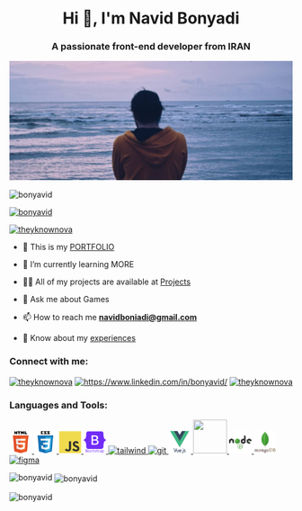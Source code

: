 <h1 align="center">Hi 👋, I'm Navid Bonyadi</h1>
<h3 align="center">A passionate front-end developer from IRAN</h3>
<img src="https://github.com/BonyaviD/bonyavid/blob/main/nova.jpg">
<p align="left"> <img src="https://komarev.com/ghpvc/?username=bonyavid&label=Profile%20views&color=0e75b6&style=flat" alt="bonyavid" /> </p>

<p align="left"> <a href="https://github.com/ryo-ma/github-profile-trophy" target="_blank"><img src="https://github-profile-trophy.vercel.app/?username=bonyavid" alt="bonyavid" /></a> </p>

<p align="left"> <a href="https://twitter.com/theyknownova" target="blank"><img src="https://img.shields.io/twitter/follow/theyknownova?logo=twitter&style=for-the-badge" alt="theyknownova" /></a> </p>

- 🔭 This is my [PORTFOLIO](https://bonyadi.netlify.app/)

- 🌱 I’m currently learning MORE

- 👨‍💻 All of my projects are available at [Projects](https://bonyavid.github.io/Portfolio)

- 💬 Ask me about Games

- 📫 How to reach me **navidboniadi@gmail.com**

- 📄 Know about my [experiences](https://bonyavid.github.io/Portfolio)

<h3 align="left">Connect with me:</h3>
<p align="left">
<a href="https://twitter.com/theyknownova" target="blank"><img align="center" src="https://raw.githubusercontent.com/rahuldkjain/github-profile-readme-generator/master/src/images/icons/Social/twitter.svg" alt="theyknownova" height="30" width="40" /></a>
<a href="https://linkedin.com/in/bonyavid/" target="blank"><img align="center" src="https://raw.githubusercontent.com/rahuldkjain/github-profile-readme-generator/master/src/images/icons/Social/linked-in-alt.svg" alt="https://www.linkedin.com/in/bonyavid/" height="30" width="40" /></a>
<a href="https://instagram.com/theyknownova" target="blank"><img align="center" src="https://raw.githubusercontent.com/rahuldkjain/github-profile-readme-generator/master/src/images/icons/Social/instagram.svg" alt="theyknownova" height="30" width="40" /></a>
</p>

<h3 align="left">Languages and Tools:</h3>
<p align="left">    <a href="https://www.w3.org/html/" target="_blank" rel="noreferrer">
        <img
          src="https://raw.githubusercontent.com/devicons/devicon/master/icons/html5/html5-original-wordmark.svg"
          alt="html5"
          width="40"
          height="40"
        />
      </a>
      <a href="https://www.w3schools.com/css/" target="_blank" rel="noreferrer">
        <img
          src="https://raw.githubusercontent.com/devicons/devicon/master/icons/css3/css3-original-wordmark.svg"
          alt="css3"
          width="40"
          height="40"
        />
      </a>
      <a
      href="https://developer.mozilla.org/en-US/docs/Web/JavaScript"
      target="_blank"
      rel="noreferrer"
    >
      <img
        src="https://raw.githubusercontent.com/devicons/devicon/master/icons/javascript/javascript-original.svg"
        alt="javascript"
        width="40"
        height="40"
      />
    </a>
      <a href="https://getbootstrap.com" target="_blank" rel="noreferrer">
        <img
          src="https://raw.githubusercontent.com/devicons/devicon/master/icons/bootstrap/bootstrap-plain-wordmark.svg"
          alt="bootstrap"
          width="40"
          height="40"
        />
      </a>
      <a href="https://tailwindcss.com/" target="_blank" rel="noreferrer">
        <img
          src="https://www.vectorlogo.zone/logos/tailwindcss/tailwindcss-icon.svg"
          alt="tailwind"
          width="40"
          height="40"
        />
      </a>
      <a href="https://git-scm.com/" target="_blank" rel="noreferrer">
        <img
          src="https://www.vectorlogo.zone/logos/git-scm/git-scm-icon.svg"
          alt="git"
          width="40"
          height="40"
        />
      </a>
      <a href="https://vuejs.org/" target="_blank" rel="noreferrer">
        <img
          src="https://raw.githubusercontent.com/devicons/devicon/master/icons/vuejs/vuejs-original-wordmark.svg"
          alt="vuejs"
          width="40"
          height="40"
        />
      </a>
        <a href="https://vuejs.org/" target="_blank" rel="noreferrer">
        <img src="https://bonyavid.github.io/Portfolio/assets/icons/nuxt.png" width="60" height="60" style="max-width: 100%">
      </a>
      <a href="https://nodejs.org" target="_blank" rel="noreferrer">
        <img
          src="https://raw.githubusercontent.com/devicons/devicon/master/icons/nodejs/nodejs-original-wordmark.svg"
          alt="nodejs"
          width="40"
          height="40"
        />
      </a>
<a href="https://www.mongodb.com/" target="_blank" rel="noreferrer">
        <img
          src="https://raw.githubusercontent.com/devicons/devicon/master/icons/mongodb/mongodb-original-wordmark.svg"
          alt="mongodb"
          width="40"
          height="40"
        />
      </a>
      <a href="https://www.figma.com/" target="_blank" rel="noreferrer">
        <img
          src="https://www.vectorlogo.zone/logos/figma/figma-icon.svg"
          alt="figma"
          width="40"
          height="40"
        />
      </a></p>

<p><img align="left" src="https://github-readme-stats.vercel.app/api/top-langs?username=bonyavid&show_icons=true&locale=en&layout=compact" alt="bonyavid" /></p>

<p>&nbsp;<img align="center" src="https://github-readme-stats.vercel.app/api?username=bonyavid&show_icons=true&locale=en" alt="bonyavid" /></p>

<p><img align="center" src="https://github-readme-streak-stats.herokuapp.com/?user=bonyavid&" alt="bonyavid" /></p>
